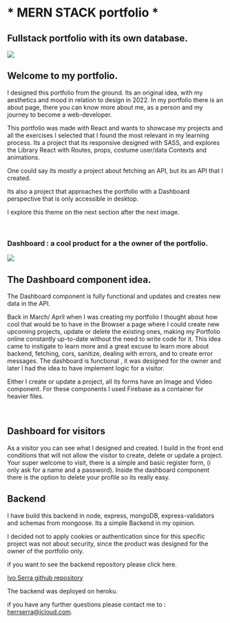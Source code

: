 # * MERN STACK portfolio *

## Fullstack portfolio with its own database.

<img src="../../portofolio/src/images/portfolioImage.png">

<br>

## Welcome to my portfolio. 

I designed this portfolio from the ground. Its an original idea, with my aesthetics and mood in relation to design in 2022. 
In my portfolio there is an about page, there you can know more about me, as a person and my journey to become a web-developer.

This portfolio was made with React and wants to showcase my projects and all the exercises I selected that I found the most relevant in my learning process.
Its a project that its responsive designed with SASS, and explores the Library React with Routes, props, costume user/data Contexts and animations.

One could say its mostly a project about fetching an API, but its an API that I created. 

Its also a project that approaches the portfolio with a Dashboard perspective that is only accessible in desktop.

I explore this theme on the next section after the next image.

<br>

### Dashboard : a cool product for a the owner of the portfolio.
<img src="../../BRproj/portofolio/src/images/dashboard.png">

## The Dashboard component idea. 
The Dashboard component is fully functional and updates and creates new data in the API.

Back in March/ April when I was creating my portfolio I thought about how cool that would be to have in the Browser a page where I could create new upcoming projects, update or delete the existing ones, making my Portfolio online constantly up-to-date without the need to write code for it. 
This idea came to instigate to learn more and a great excuse to learn more about backend, fetching, cors, sanitize,  dealing with errors, and to create error messages. The dashboard is functional , it was designed for the owner and later I had the idea to have implement logic for a visitor. 

Either I create or update a project, all its forms have an Image and Video component. For these components I used Firebase as a container for heavier files.

<br>

## Dashboard for visitors
As a visitor you can see what I designed and created. I build in the front end conditions that will not allow the visitor to create, delete or update a project. Your super welcome to visit, there is a simple and basic register form, (i only ask for a name and a password). Inside the dashboard component there is the option to delete your profile so its really easy.

## Backend
 I have build this backend in node, express, mongoDB, express-validators and schemas from mongoose. Its a simple Backend in my opinion.

 I decided not to apply cookies or authentication since for this specific project was not about security, since the product was designed for the owner of the portfolio only. 

 if you want to see the backend repository please click here.

 [ Ivo Serra github repository ](https://github.com/ivoserra/portfolioBackend)

 The backend was deployed on heroku. 

 if you have any further questions please contact me to : herrserra@icloud.com.


